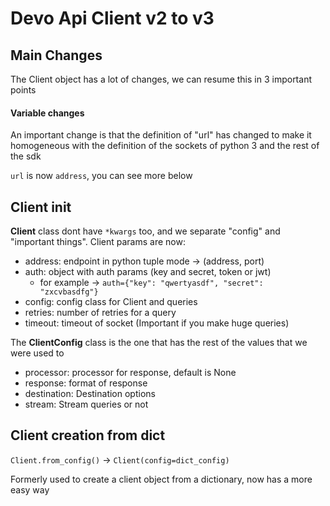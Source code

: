# Devo Api Client v2 to v3

## Main Changes
The Client object has a lot of changes, we can resume this in 3 important points

#### Variable changes

An important change is that the definition of "url" has changed to make it 
homogeneous with the definition of the sockets of python 3 and the rest of the sdk

`url` is now `address`, you can see more below

## Client init

**Client** class dont have `*kwargs` too, and we separate "config" and "important things".
Client params are now:

* address: endpoint in python tuple mode -> (address, port)
* auth: object with auth params (key and secret, token or jwt)
    * for example -> `auth={"key": "qwertyasdf", "secret": "zxcvbasdfg"}`
* config: config class for Client and queries
* retries: number of retries for a query
* timeout: timeout of socket (Important if you make huge queries)

The **ClientConfig** class is the one that has the rest of the values that we were used to 

* processor: processor for response, default is None
* response: format of response
* destination: Destination options
* stream: Stream queries or not


## Client creation from dict

`Client.from_config()` -> `Client(config=dict_config)`
 
Formerly used to create a client object from a dictionary, now has a more easy way
